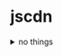 # jscdn

<details>
<summary>no things</summary>
<pre><code>
echo
https://juejin.cn/post/6920212196408426503

web scripts
2233
require  jquery.min.js v1.7.2
require  ribbons.min.js
require  echo.min.js

getbili..--obs vlc
require  jquery.min.js  v3.6
require  echo.min.js
require  BilibiliAPI_Mod.min.js
require  blive_room_info_api.js?version=1037039

bstr..
require  jquery.min.js v1.7.2
require  jquery-ui-1.9.2.custom.min.js
require  echo.min.js 
</code></pre>
</details>
